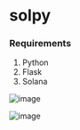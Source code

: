 # solpy


### Requirements

1. Python
2. Flask
3. Solana

![image](https://user-images.githubusercontent.com/94559964/171207716-2936316e-ec1e-46cb-b2db-f07078e8d4cc.png)

![image](https://user-images.githubusercontent.com/94559964/171207912-1bd8408c-fe8a-4a01-a4bb-2b7ddc0440bd.png)


